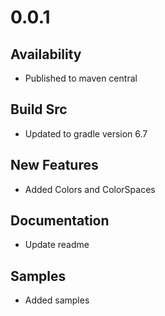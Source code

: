 # 0.0.1
## Availability
- Published to maven central

## Build Src
- Updated to gradle version 6.7

## New Features
- Added Colors and ColorSpaces

## Documentation
- Update readme

## Samples
- Added samples